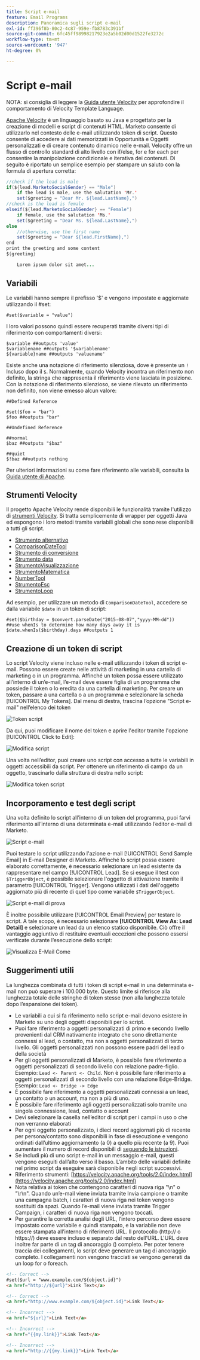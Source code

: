 ```yaml
---
title: Script e-mail
feature: Email Programs
description: Panoramica sugli script e-mail
exl-id: ff396f8b-80c2-4c87-959e-fb8783c391bf
source-git-commit: 6fc45ff98998217923e2a5b02d00d1522fe3272c
workflow-type: tm+mt
source-wordcount: '947'
ht-degree: 0%

---
```


# Script e-mail

NOTA: si consiglia di leggere la [Guida utente Velocity](https://velocity.apache.org/engine/devel/user-guide.html) per approfondire il comportamento di Velocity Template Language.

[Apache Velocity](https://velocity.apache.org/) è un linguaggio basato su Java e progettato per la creazione di modelli e script di contenuti HTML. Marketo consente di utilizzarlo nel contesto delle e-mail utilizzando token di script. Questo consente di accedere ai dati memorizzati in Opportunità e Oggetti personalizzati e di creare contenuto dinamico nelle e-mail. Velocity offre un flusso di controllo standard di alto livello con if/else, for e for each per consentire la manipolazione condizionale e iterativa dei contenuti. Di seguito è riportato un semplice esempio per stampare un saluto con la formula di apertura corretta:

```java
//check if the lead is male
if(${lead.MarketoSocialGender} == "Male")
    if the lead is male, use the salutation 'Mr.'
    set($greeting = "Dear Mr. ${lead.LastName},")
//check is the lead is female
elseif(${lead.MarketoSocialGender} == "Female")
    if female, use the salutation 'Ms.'
    set($greeting = "Dear Ms. ${lead.LastName},")
else
    //otherwise, use the first name
    set($greeting = "Dear ${lead.FirstName},")
end
print the greeting and some content
${greeting}

    Lorem ipsum dolor sit amet...
```

## Variabili

Le variabili hanno sempre il prefisso &#39;$&#39; e vengono impostate e aggiornate utilizzando il #set:

```
#set($variable = "value")
```

I loro valori possono quindi essere recuperati tramite diversi tipi di riferimento con comportamenti diversi:

```
$variable ##outputs 'value'
$variablename ##outputs '$variablename'
${variable}name ##outputs 'valuename'
```

Esiste anche una notazione di riferimento silenziosa, dove è presente un `!` Incluso dopo il `$`. Normalmente, quando Velocity incontra un riferimento non definito, la stringa che rappresenta il riferimento viene lasciata in posizione. Con la notazione di riferimento silenzioso, se viene rilevato un riferimento non definito, non viene emesso alcun valore:

```
##Defined Reference

#set($foo = "bar")
$foo ##outputs "bar"

##Undefined Reference

##normal
$baz ##outputs "$baz"

##quiet
$!baz ##outputs nothing
```

Per ulteriori informazioni su come fare riferimento alle variabili, consulta la [Guida utente di Apache](https://velocity.apache.org/engine/devel/user-guide.html#formal-reference-notation).

## Strumenti Velocity

Il progetto Apache Velocity rende disponibili le funzionalità tramite l&#39;utilizzo di [strumenti Velocity](https://velocity.apache.org/tools/devel/apidocs/overview-summary.html). Si tratta semplicemente di wrapper per oggetti Java ed espongono i loro metodi tramite variabili globali che sono rese disponibili a tutti gli script.

- [Strumento alternativo](https://velocity.apache.org/tools/devel/apidocs/org/apache/velocity/tools/generic/AlternatorTool.html)
- [ComparisonDateTool](https://velocity.apache.org/tools/devel/apidocs/org/apache/velocity/tools/generic/ComparisonDateTool.html)
- [Strumento di conversione](https://velocity.apache.org/tools/devel/apidocs/org/apache/velocity/tools/generic/ConversionTool.html)
- [Strumento data](https://velocity.apache.org/tools/devel/apidocs/org/apache/velocity/tools/generic/DateTool.html)
- [StrumentoVisualizzazione](https://velocity.apache.org/tools/devel/apidocs/org/apache/velocity/tools/generic/DisplayTool.html)
- [StrumentoMatematica](https://velocity.apache.org/tools/devel/apidocs/org/apache/velocity/tools/generic/MathTool.html)
- [NumberTool](https://velocity.apache.org/tools/devel/apidocs/org/apache/velocity/tools/generic/NumberTool.html)
- [StrumentoEsc](https://velocity.apache.org/tools/devel/apidocs/org/apache/velocity/tools/generic/EscapeTool.html)
- [StrumentoLoop](https://velocity.apache.org/tools/devel/apidocs/org/apache/velocity/tools/generic/LoopTool.html)

Ad esempio, per utilizzare un metodo di `ComparisonDateTool`, accedere se dalla variabile `$date` in un token di script:

```
#set($birthday = $convert.parseDate("2015-08-07","yyyy-MM-dd"))
##use whenIs to determine how many days away it is
$date.whenIs($birthday).days ##outputs 1
```

## Creazione di un token di script

Lo script Velocity viene incluso nelle e-mail utilizzando i token di script e-mail. Possono essere create nelle attività di marketing in una cartella di marketing o in un programma. Affinché un token possa essere utilizzato all’interno di un’e-mail, l’e-mail deve essere figlia di un programma che possiede il token o lo eredita da una cartella di marketing. Per creare un token, passare a una cartella o a un programma e selezionare la scheda [!UICONTROL My Tokens]. Dal menu di destra, trascina l’opzione &quot;Script e-mail&quot; nell’elenco dei token

![Token script](assets/script-token.png)

Da qui, puoi modificare il nome del token e aprire l&#39;editor tramite l&#39;opzione [!UICONTROL Click to Edit]:

![Modifica script](assets/script-edit.png)

Una volta nell’editor, puoi creare uno script con accesso a tutte le variabili in oggetti accessibili da script. Per ottenere un riferimento di campo da un oggetto, trascinarlo dalla struttura di destra nello script:

![Modifica token script](assets/edit-script-token.png)

## Incorporamento e test degli script

Una volta definito lo script all’interno di un token del programma, puoi farvi riferimento all’interno di una determinata e-mail utilizzando l’editor e-mail di Marketo.

![Script e-mail](assets/email-script-marketo-email.png)

Puoi testare lo script utilizzando l&#39;azione e-mail [!UICONTROL Send Sample Email] in E-mail Designer di Marketo. Affinché lo script possa essere elaborato correttamente, è necessario selezionare un lead esistente da rappresentare nel campo [!UICONTROL Lead]. Se si esegue il test con `$TriggerObject`, è possibile selezionare l&#39;oggetto di attivazione tramite il parametro [!UICONTROL Trigger]. Vengono utilizzati i dati dell&#39;oggetto aggiornato più di recente di quel tipo come variabile `$TriggerObject`.

![Script e-mail di prova](assets/velocity-test.png)

È inoltre possibile utilizzare [!UICONTROL Email Preview] per testare lo script. A tale scopo, è necessario selezionare **[!UICONTROL View As: Lead Detail]** e selezionare un lead da un elenco statico disponibile. Ciò offre il vantaggio aggiuntivo di restituire eventuali eccezioni che possono essersi verificate durante l’esecuzione dello script:

![Visualizza E-Mail Come](assets/view-as.png)

## Suggerimenti utili

La lunghezza combinata di tutti i token di script e-mail in una determinata e-mail non può superare i 100.000 byte. Questo limite si riferisce alla lunghezza totale delle stringhe di token stesse (non alla lunghezza totale dopo l’espansione dei token).

- Le variabili a cui si fa riferimento nello script e-mail devono esistere in Marketo su uno degli oggetti disponibili per lo script.
- Puoi fare riferimento a oggetti personalizzati di primo e secondo livello provenienti dal CRM nativamente integrato che sono direttamente connessi al lead, o contatto, ma non a oggetti personalizzati di terzo livello. Gli oggetti personalizzati non possono essere padri del lead o della società
- Per gli oggetti personalizzati di Marketo, è possibile fare riferimento a oggetti personalizzati di secondo livello con relazione padre-figlio. Esempio: `Lead <- Parent <- Child`. Non è possibile fare riferimento a oggetti personalizzati di secondo livello con una relazione Edge-Bridge. Esempio: `Lead <- Bridge -> Edge`
- È possibile fare riferimento a oggetti personalizzati connessi a un lead, un contatto o un account, ma non a più di uno.
- È possibile fare riferimento agli oggetti personalizzati solo tramite una singola connessione, lead, contatto o account
- Devi selezionare la casella nell’editor di script per i campi in uso o che non verranno elaborati
- Per ogni oggetto personalizzato, i dieci record aggiornati più di recente per persona/contatto sono disponibili in fase di esecuzione e vengono ordinati dall’ultimo aggiornamento (a 0) a quello più recente (a 9). Puoi aumentare il numero di record disponibili di [seguendo le istruzioni](https://experienceleague.adobe.com/it/docs/marketo/using/product-docs/administration/email-setup/change-custom-object-retrieval-limits-in-velocity-scripting).
- Se includi più di uno script e-mail in un messaggio e-mail, questi vengono eseguiti dall’alto verso il basso. L’ambito delle variabili definite nel primo script da eseguire sarà disponibile negli script successivi.
- Riferimento strumenti: [https://velocity.apache.org/tools/2.0/index.html](https://velocity.apache.org/tools/2.0/index.html)
- Nota relativa ai token che contengono caratteri di nuova riga &quot;\\n&quot; o &quot;\\r\\n&quot;. Quando un’e-mail viene inviata tramite Invia campione o tramite una campagna batch, i caratteri di nuova riga nei token vengono sostituiti da spazi. Quando l’e-mail viene inviata tramite Trigger Campaign, i caratteri di nuova riga non vengono toccati.
- Per garantire la corretta analisi degli URL, l’intero percorso deve essere impostato come variabile e quindi stampato, e la variabile non deve essere stampata all’interno di riferimenti URL. Il protocollo (http:// o https://) deve essere incluso e separato dal resto dell’URL. L&#39;URL deve inoltre far parte di un tag di ancoraggio (<a>) completo. Per poter tenere traccia dei collegamenti, lo script deve generare un tag di ancoraggio completo. I collegamenti non vengono tracciati se vengono generati da un loop for o foreach.

```html
<!-- Correct -->
#set($url = "www.example.com/${object.id}")
<a href="http://${url}">Link Text</a>

<!-- Correct -->
<a href="http://www.example.com/${object.id}">Link Text</a>

<!-- Incorrect -->
<a href="${url}">Link Text</a>

<!-- Incorrect -->
<a href="{{my.link}}">Link Text</a>

<!-- Incorrect -->
<a href="http://{{my.link}}">Link Text</a>
```
